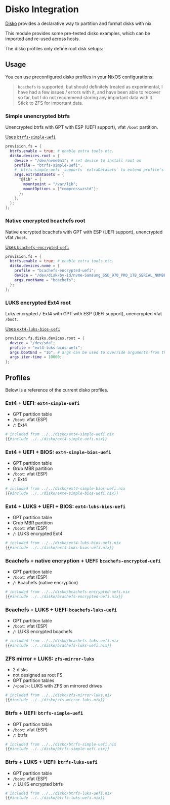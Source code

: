 # Disko Integration

[Disko](https://github.com/nix-community/disko) provides a declarative way to partition
and format disks with nix.

This module provides some pre-tested disko examples, which can be imported and re-used
across hosts.

The disko profiles only define root disk setups:

## Usage

You can use preconfigured disko profiles in your NixOS configurations:

> `bcachefs` is supported, but should definitely treated as experimental, I have
> had a few issues / errors with it, and have been able to recover so far, but
> I do not recommend storing any important data with it. Stick to ZFS for important data.

### Simple unencrypted btrfs

Unencrypted btrfs with GPT with ESP (UEFI support), vfat `/boot` partition.

[Uses `btrfs-simple-uefi`](#btrfs--uefi-btrfs-simple-uefi)
```nix
provision.fs = {
  btrfs.enable = true; # enable extra tools etc.
  disko.devices.root = {
    device = "/dev/nvme0n1"; # set device to install root on
    profile = "btrfs-simple-uefi";
    # `btrfs-simple-uefi` supports `extraDatasets` to extend profile's datasets
    args.extraDatasets = {
      "@lib" = {
        mountpoint = "/var/lib";
        mountOptions = ["compress=zstd"];
      };
    };
  };
};
```

### Native encrypted bcachefs root

Native encrypted bcachefs with GPT with ESP (UEFI support), unencrypted vfat `/boot`.

[Uses `bcachefs-encrypted-uefi`](#bcachefs--native-encryption--uefi-bcachefs-encrypted-uefi)
```nix
provision.fs = {
  btrfs.enable = true; # enable extra tools etc.
  disko.devices.nvme = {
    profile = "bcachefs-encrypted-uefi";
    device = "/dev/disk/by-id/nvme-Samsung_SSD_970_PRO_1TB_SERIAL_NUMBER";
    args.rootName = "bcachefs";
  };
};
```

### LUKS encrypted Ext4 root

Luks encrypted `/` Ext4 with GPT with ESP (UEFI support), unencrypted vfat `/boot`.

[Uses `ext4-luks-bios-uefi`](#ext4--luks--uefi--bios-ext4-luks-bios-uefi)
```nix
provision.fs.disko.devices.root = {
  device = "/dev/sda";
  profile = "ext4-luks-bios-uefi";
  args.bootEnd = "1G"; # args can be used to override arguments from the profile
  args.iter-time = 10000;
};
```

## Profiles

Below is a reference of the current disko profiles.

### Ext4 + UEFI: `ext4-simple-uefi`

- GPT partition table
- `/boot`: vfat (ESP)
- `/`: Ext4
```nix
# included from ../../disko/ext4-simple-uefi.nix
{{#include ../../disko/ext4-simple-uefi.nix}}
```

### Ext4 + UEFI + BIOS: `ext4-simple-bios-uefi`

- GPT partition table
- Grub MBR partition
- `/boot`: vfat (ESP)
- `/`: Ext4
```nix
# included from ../../disko/ext4-simple-bios-uefi.nix
{{#include ../../disko/ext4-simple-bios-uefi.nix}}
```

### Ext4 + LUKS + UEFI + BIOS: `ext4-luks-bios-uefi`

- GPT partition table
- Grub MBR partition
- `/boot`: vfat (ESP)
- `/`: LUKS encrypted Ext4
```nix
# included from ../../disko/ext4-luks-bios-uefi.nix
{{#include ../../disko/ext4-luks-bios-uefi.nix}}
```

### Bcachefs + native encryption + UEFI: `bcachefs-encrypted-uefi`

- GPT partition table
- `/boot`: vfat (ESP)
- `/`: Bcachefs (native encryption)
```nix
# included from ../../disko/bcachefs-encrypted-uefi.nix
{{#include ../../disko/bcachefs-encrypted-uefi.nix}}
```

### Bcachefs + LUKS + UEFI: `bcachefs-luks-uefi`

- GPT partition table
- `/boot`: vfat (ESP)
- `/`: LUKS encrypted bcachefs
```nix
# included from ../../disko/bcachefs-luks-uefi.nix
{{#include ../../disko/bcachefs-luks-uefi.nix}}
```

### ZFS mirror + LUKS: `zfs-mirror-luks`

- 2 disks
- not designed as root FS
- GPT partition tables
- `/<pool>`: LUKS with ZFS on mirrored drives
```nix
# included from ../../disko/zfs-mirror-luks.nix
{{#include ../../disko/zfs-mirror-luks.nix}}
```

### Btrfs + UEFI: `btrfs-simple-uefi`

- GPT partition table
- `/boot`: vfat (ESP)
- `/`: btrfs
```nix
# included from ../../disko/btrfs-simple-uefi.nix
{{#include ../../disko/btrfs-simple-uefi.nix}}
```

### Btrfs + LUKS + UEFI: `btrfs-luks-uefi`

- GPT partition table
- `/boot`: vfat (ESP)
- `/`: LUKS encrypted btrfs
```nix
# included from ../../disko/btrfs-luks-uefi.nix
{{#include ../../disko/btrfs-luks-uefi.nix}}
```

